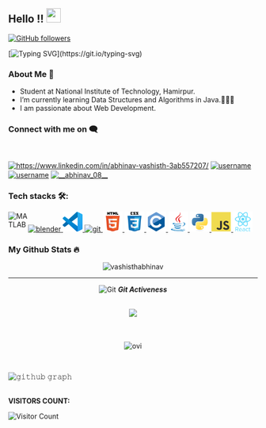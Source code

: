 ## Hello !!   <img src="https://github.com/TheDudeThatCode/TheDudeThatCode/blob/master/Assets/Hi.gif" width="29px" height = "29px">

[![GitHub followers](https://img.shields.io/github/followers/vashisthabhinav.svg?style=social&label=Followers)](https://github.com/vashisthabhinav?tab=followers)

[![Typing SVG](https://readme-typing-svg.herokuapp.com?font=Lobster&color=0000FF&size=30&lines=Myself+Abhinav+Vashisth;)](https://git.io/typing-svg)

### About Me 🚀
- Student at National Institute of Technology, Hamirpur.
- I’m currently learning Data Structures and Algorithms in Java.👨🏻‍💻
- I am passionate about Web Development.

### Connect with me on :left_speech_bubble:
<br>	
<p align="left">
<a href="https://www.linkedin.com/in/abhinav-vashisth-06613b208/" target="blank"><img align="center" src="https://raw.githubusercontent.com/rahuldkjain/github-profile-readme-generator/master/src/images/icons/Social/linked-in-alt.svg" alt="https://www.linkedin.com/in/abhinav-vashisth-3ab557207/" height="30" width="40" /></a>
<a href="https://www.leetcode.com/Abhinav_0561" target="blank"><img align="center" src="https://raw.githubusercontent.com/rahuldkjain/github-profile-readme-generator/master/src/images/icons/Social/leet-code.svg" alt="username" height="30" width="40" /></a>
<a href="https://twitter.com/Abhinav_0561" target="blank"><img align="center" src="https://raw.githubusercontent.com/rahuldkjain/github-profile-readme-generator/master/src/images/icons/Social/twitter.svg" alt="username" height="30" width="40" /></a>
<a href="https://www.instagram.com/__abhinav_08__" target="blank"><img align="center" src="https://raw.githubusercontent.com/rahuldkjain/github-profile-readme-generator/master/src/images/icons/Social/instagram.svg" alt="__abhinav_08__" height="30" width="40" /></a>
</p>
 
<h3 align="left"> Tech stacks 🛠:</h3>
<p align="left"> <a href="https://www.blender.org/" target="_blank"> <img src="https://download.blender.org/branding/community/blender_community_badge_white.svg" alt="blender" width="40" height="40"/> </a> <a href="https://code.visualstudio.com/" target="_blank"> <img src="https://raw.githubusercontent.com/github/explore/80688e429a7d4ef2fca1e82350fe8e3517d3494d/topics/visual-studio-code/visual-studio-code.png" alt="visual Studio Code" width="40" height="40"/> </a> <a href="https://git-scm.com/" target="_blank"> <img src="https://www.vectorlogo.zone/logos/git-scm/git-scm-icon.svg" alt="git" width="40" height="40"/> </a> <a href="https://www.w3.org/html/" target="_blank"> <img src="https://raw.githubusercontent.com/devicons/devicon/master/icons/html5/html5-original-wordmark.svg" alt="html5" width="40" height="40"/> </a> <a href="https://www.w3schools.com/css/" target="_blank"> <img src="https://raw.githubusercontent.com/devicons/devicon/master/icons/css3/css3-original-wordmark.svg" alt="css3" width="40" height="40"/> </a> <a href="https://www.cprogramming.com/" target="_blank"> <img src="https://raw.githubusercontent.com/devicons/devicon/master/icons/c/c-original.svg" alt="c" width="40" height="40"/> </a> <a href="https://www.java.com" target="_blank"> <img src="https://raw.githubusercontent.com/devicons/devicon/master/icons/java/java-original.svg" alt="java" width="40" height="40"/> </a> <a href="https://www.python.org" target="_blank"> <img src="https://raw.githubusercontent.com/devicons/devicon/master/icons/python/python-original.svg" alt="python" width="40" height="40"/> </a> <a href="https://www.mathworks.com/products/matlab.html" target="_blank"> <img align="left" alt="MATLAB" width="40" height="40" src="https://upload.wikimedia.org/wikipedia/commons/2/21/Matlab_Logo.png" /> </a>
 <a href="https://developer.mozilla.org/en-US/docs/Web/JavaScript" target="_blank"> <img src="https://raw.githubusercontent.com/devicons/devicon/master/icons/javascript/javascript-original.svg" alt="javascript" width="40" height="40"/> </a>
 <a href="https://reactjs.org/" target="_blank"> <img src="https://raw.githubusercontent.com/devicons/devicon/master/icons/react/react-original-wordmark.svg" alt="react" width="40" height="40"/> </a>
</p>

### My Github Stats 🔥
<p align="center"><img src="https://github-readme-stats.vercel.app/api?username=vashisthabhinav&theme=highcontrast" alt="vashisthabhinav"  /></p>
<hr>
<p align="center">
 <img src="https://media.giphy.com/media/W5eoZHPpUx9sapR0eu/giphy.gif" width="30px" height="30px" alt="Git"/>&nbsp;<i><b>Git Activeness</b></i></p>
 <p align="center"> 
<br><img src="https://github-readme-streak-stats.herokuapp.com/?user=vashisthabhinav&theme=highcontrast"/></p><br>

<p align="center"><img align="center" src="https://github-readme-stats.vercel.app/api/top-langs?username=vashisthabhinav&show_icons=true&locale=en&layout=compact&theme=highcontrast" alt="ovi" /></p>

<br>

![𝚐𝚒𝚝𝚑𝚞𝚋 𝚐𝚛𝚊𝚙𝚑](https://activity-graph.herokuapp.com/graph?username=vashisthabhinav&theme=gruvbox&hide_border=true&area=true)

<br> <strong> VISITORS COUNT: </strong> <br>

![Visitor Count](https://profile-counter.glitch.me/{vashisthabhinav}/count.svg)
